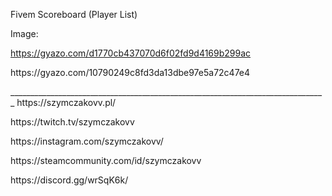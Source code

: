 Fivem Scoreboard (Player List)

Image: <p></p>
https://gyazo.com/d1770cb437070d6f02fd9d4169b299ac
<p></p>
https://gyazo.com/10790249c8fd3da13dbe97e5a72c47e4
<p></p>
_______________________________________________________________________________
https://szymczakovv.pl/
<p></p>
https://twitch.tv/szymczakovv
<p></p>
https://instagram.com/szymczakovv/
<p></p>
https://steamcommunity.com/id/szymczakovv
<p></p>
https://discord.gg/wrSqK6k/
